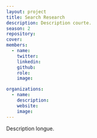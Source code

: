 ```yaml
---
layout: project
title: Search Research
description: Description courte.
season: 2
repository:
cover:
members:
  - name:
    twitter:
    linkedin:
    github:
    role:
    image:

organizations:
  - name:
    description:
    website:
    image:
---
```


Description longue.

